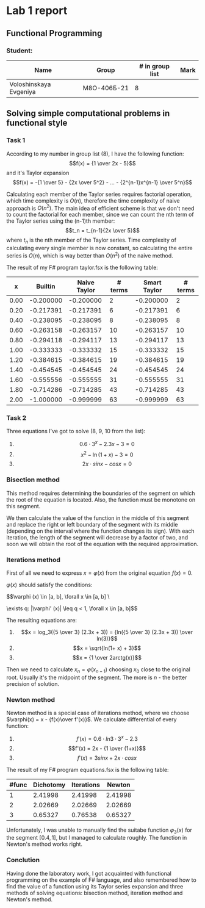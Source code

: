 # Lab 1 report

## Functional Programming

### Student: 
|Name        |Group      | # in group list |Mark|
|------------|-----------|-----------------|----|
|Voloshinskaya Evgeniya|М8О-406Б-21| 8              |    |

## Solving simple computational problems in functional style

### Task 1

According to my number in group list (8), I have the following function:
$$f(x) = {1 \over 2x - 5}$$
and it's Taylor expansion
$$f(x) = -{1 \over 5} - {2x \over 5^2} - … - {2^{n-1}x^{n-1} \over 5^n}$$


Calculating each member of the Taylor series requires factorial operation, which 
time complexity is $O(n)$, therefore the time complexity of naive approach is 
$O(n^2)$. The main idea of efficient scheme is that we don't need to count the
factorial for each member, since we can count the nth term of the Taylor 
series using the (n-1)th member:
$$t_n = t_{n-1}{2x \over 5}$$
where $t_n$ is the nth member of the Taylor series. Time complexity of calculating 
every single member is now constant, so calculating the entire series is 
$O(n)$, which is way better than $O(n^2)$ of the naive method. 


The result of my F# program taylor.fsx
is the following table:

|   x   |  Builtin  |     Naive Taylor     | # terms |     Smart Taylor    | # terms |
|-------|-----------|----------------------|---------|---------------------|---------|
|   0.00|  -0.200000|             -0.200000|        2|            -0.200000|        2|
|   0.20|  -0.217391|             -0.217391|        6|            -0.217391|        6|
|   0.40|  -0.238095|             -0.238095|        8|            -0.238095|        8|
|   0.60|  -0.263158|             -0.263157|       10|            -0.263157|       10|
|   0.80|  -0.294118|             -0.294117|       13|            -0.294117|       13|
|   1.00|  -0.333333|             -0.333332|       15|            -0.333332|       15|
|   1.20|  -0.384615|             -0.384615|       19|            -0.384615|       19|
|   1.40|  -0.454545|             -0.454545|       24|            -0.454545|       24|
|   1.60|  -0.555556|             -0.555555|       31|            -0.555555|       31|
|   1.80|  -0.714286|             -0.714285|       43|            -0.714285|       43|
|   2.00|  -1.000000|             -0.999999|       63|            -0.999999|       63|

### Task 2

Three equations I've got to solve (8, 9, 10 from the list):
1. $$0.6\cdot3^x - 2.3x - 3 = 0$$
2. $$x^2 - \ln(1+x)-3 = 0$$
3. $$2x\cdot sinx - cosx = 0$$

### Bisection method

This method requires determining the boundaries of the segment on which the root
of the equation is located. Also, the function must be monotone on this segment.

We then calculate the value of the function in the middle of this segment and
replace the right or left boundary of the segment with its middle (depending on
the interval where the function changes its sign). With each iteration, the length
of the segment will decrease by a factor of two, and soon we will obtain the root
of the equation with the required approximation.

### Iterations method

First of all we need to express $x = \varphi (x)$ from the original equation 
$f(x) = 0$.

$\varphi (x)$ should satisfy the conditions:

$$\varphi (x) \in [a, b], \forall x \in [a, b] \\

\exists q: |\varphi' (x)| \leq q < 1, \forall x \in [a, b]$$


The resulting equations are:
1. $$x = log_3({5 \over 3} (2.3x + 3)) = {ln({5 \over 3} (2.3x + 3)) \over ln(3)}$$
2. $$x = \sqrt{ln(1+ x) + 3}$$
3. $$x = {1 \over 2arctg(x)}$$

Then we need to calculate $x_n = \varphi(x_{n - 1})$ choosing $x_0$ close 
to the original root. Usually it's the midpoint of the segment.
The more is $n$ - the better precision of solution.

### Newton method

Newton method is a special case of iterations method, where we choose 
$\varphi(x) = x - {f(x)\over f'(x)}$. We calculate differential of 
every function:
1. $$f'(x) =  0.6\cdot ln3\cdot 3^x - 2.3$$
2. $$f'(x) = 2x - {1 \over (1+x)}$$
3. $$f'(x) = 3sin x + 2x\cdot cosx$$

The result of my F# program equations.fsx
is the following table:

| #func | Dichotomy | Iterations |  Newton   |
|-------|-----------|------------|-----------|
|   1   |   2.41998 |    2.41998 |   2.41998 |
|   2   |   2.02669 |    2.02669 |   2.02669 |
|   3   |   0.65327 |    0.76538 |   0.65327 |

Unfortunately, I was unable to manually find the suitabe function $\varphi_3 (x)$ for the segment $[0.4, 1]$, but I managed to calculate roughly. The function in Newton's method works right.

### Conclution

Having done the laboratory work, I got acquainted with functional programming
on the example of F# language, and also remembered how to find the value of a
function using its Taylor series expansion and three methods of solving equations:
bisection method, iteration method and Newton's method.


